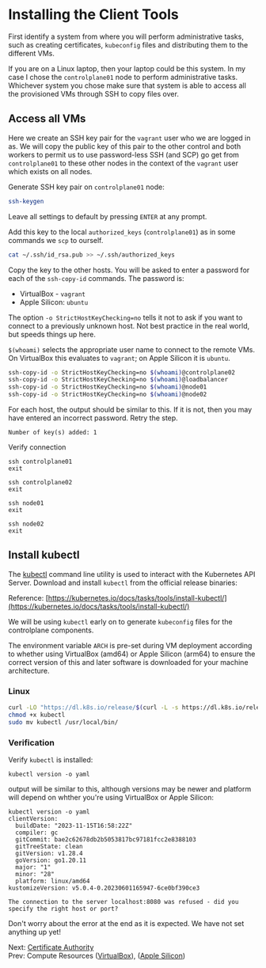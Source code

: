 # Installing the Client Tools

First identify a system from where you will perform administrative tasks, such as creating certificates, `kubeconfig` files and distributing them to the different VMs.

If you are on a Linux laptop, then your laptop could be this system. In my case I chose the `controlplane01` node to perform administrative tasks. Whichever system you chose make sure that system is able to access all the provisioned VMs through SSH to copy files over.

## Access all VMs

Here we create an SSH key pair for the `vagrant` user who we are logged in as. We will copy the public key of this pair to the other control and both workers to permit us to use password-less SSH (and SCP) go get from `controlplane01` to these other nodes in the context of the `vagrant` user which exists on all nodes.

Generate SSH key pair on `controlplane01` node:

[//]: # (host:controlplane01)

```bash
ssh-keygen
```

Leave all settings to default by pressing `ENTER` at any prompt.

Add this key to the local `authorized_keys` (`controlplane01`) as in some commands we `scp` to ourself.

```bash
cat ~/.ssh/id_rsa.pub >> ~/.ssh/authorized_keys
```

Copy the key to the other hosts. You will be asked to enter a password for each of the `ssh-copy-id` commands. The password is:
* VirtualBox - `vagrant`
* Apple Silicon: `ubuntu`

The option `-o StrictHostKeyChecking=no` tells it not to ask if you want to connect to a previously unknown host. Not best practice in the real world, but speeds things up here.

`$(whoami)` selects the appropriate user name to connect to the remote VMs. On VirtualBox this evaluates to `vagrant`; on Apple Silicon it is `ubuntu`.

```bash
ssh-copy-id -o StrictHostKeyChecking=no $(whoami)@controlplane02
ssh-copy-id -o StrictHostKeyChecking=no $(whoami)@loadbalancer
ssh-copy-id -o StrictHostKeyChecking=no $(whoami)@node01
ssh-copy-id -o StrictHostKeyChecking=no $(whoami)@node02
```



For each host, the output should be similar to this. If it is not, then you may have entered an incorrect password. Retry the step.

```
Number of key(s) added: 1
```

Verify connection

```
ssh controlplane01
exit

ssh controlplane02
exit

ssh node01
exit

ssh node02
exit
```


## Install kubectl

The [kubectl](https://kubernetes.io/docs/tasks/tools/install-kubectl) command line utility is used to interact with the Kubernetes API Server. Download and install `kubectl` from the official release binaries:

Reference: [https://kubernetes.io/docs/tasks/tools/install-kubectl/](https://kubernetes.io/docs/tasks/tools/install-kubectl/)

We will be using `kubectl` early on to generate `kubeconfig` files for the controlplane components.

The environment variable `ARCH` is pre-set during VM deployment according to whether using VirtualBox (amd64) or Apple Silicon (arm64) to ensure the correct version of this and later software is downloaded for your machine architecture.

### Linux

```bash
curl -LO "https://dl.k8s.io/release/$(curl -L -s https://dl.k8s.io/release/stable.txt)/bin/linux/${ARCH}/kubectl"
chmod +x kubectl
sudo mv kubectl /usr/local/bin/
```

### Verification

Verify `kubectl` is installed:

```
kubectl version -o yaml
```

output will be similar to this, although versions may be newer and platform will depend on whther you're using VirtualBox or Apple Silicon:

```
kubectl version -o yaml
clientVersion:
  buildDate: "2023-11-15T16:58:22Z"
  compiler: gc
  gitCommit: bae2c62678db2b5053817bc97181fcc2e8388103
  gitTreeState: clean
  gitVersion: v1.28.4
  goVersion: go1.20.11
  major: "1"
  minor: "28"
  platform: linux/amd64
kustomizeVersion: v5.0.4-0.20230601165947-6ce0bf390ce3

The connection to the server localhost:8080 was refused - did you specify the right host or port?
```

Don't worry about the error at the end as it is expected. We have not set anything up yet!

Next: [Certificate Authority](04-certificate-authority.md)<br>
Prev: Compute Resources ([VirtualBox](../VirtualBox/docs/02-compute-resources.md)), ([Apple Silicon](../apple-silicon/docs/02-compute-resources.md))